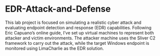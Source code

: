 # EDR-Attack-and-Defense
This lab project is focused on simulating a realistic cyber attack and evaluating endpoint detection and response (EDR) capabilities. Following Eric Capuano’s online guide, I’ve set up virtual machines to represent both attacker and victim environments. The attacker machine uses the Sliver C2 framework to carry out the attack, while the target Windows endpoint is monitored using LimaCharlie as the EDR solution.


